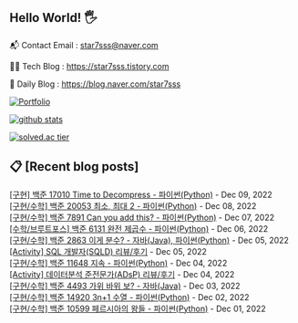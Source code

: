 ## Hello World! 🖐

📬 Contact Email : star7sss@naver.com

👨‍💻 Tech Blog : https://star7sss.tistory.com

🤪 Daily Blog : https://blog.naver.com/star7sss

[![Portfolio](https://img.shields.io/badge/Portfolio-%23000000.svg?style=for-the-badge&logo=firefox&logoColor=#FF7139)](https://fern-way-13f.notion.site/Jang-Thang-3b7b327981a2456c8ee5952eadb848b9)

[![github stats](https://github-readme-stats.vercel.app/api?username=jangThang&show_icons=true&hide_border=False)](https://star7sss.tistory.com)

[![solved.ac tier](http://mazassumnida.wtf/api/v2/generate_badge?boj=star7sss)](https://solved.ac/star7sss)

## 📋 [Recent blog posts]
[[구현] 백준 17010 Time to Decompress - 파이썬(Python)](https://star7sss.tistory.com/614) - Dec 09, 2022<br>
[[구현/수학] 백준 20053 최소, 최대 2 - 파이썬(Python)](https://star7sss.tistory.com/613) - Dec 08, 2022<br>
[[구현/수학] 백준 7891 Can you add this? - 파이썬(Python)](https://star7sss.tistory.com/612) - Dec 07, 2022<br>
[[수학/브루트포스] 백준 6131 완전 제곱수 - 파이썬(Python)](https://star7sss.tistory.com/606) - Dec 06, 2022<br>
[[구현/수학] 백준 2863 이게 분수? - 자바(Java), 파이썬(Python)](https://star7sss.tistory.com/602) - Dec 05, 2022<br>
[[Activity] SQL 개발자(SQLD) 리뷰/후기](https://star7sss.tistory.com/648) - Dec 05, 2022<br>
[[구현/수학] 백준 11648 지속 - 파이썬(Python)](https://star7sss.tistory.com/611) - Dec 04, 2022<br>
[[Activity] 데이터분석 준전문가(ADsP) 리뷰/후기](https://star7sss.tistory.com/647) - Dec 04, 2022<br>
[[구현/수학] 백준 4493 가위 바위 보? - 자바(Java)](https://star7sss.tistory.com/599) - Dec 03, 2022<br>
[[구현/수학] 백준 14920 3n+1 수열 - 파이썬(Python)](https://star7sss.tistory.com/597) - Dec 02, 2022<br>
[[구현/수학] 백준 10599 페르시아의 왕들 - 파이썬(Python)](https://star7sss.tistory.com/610) - Dec 01, 2022<br>
